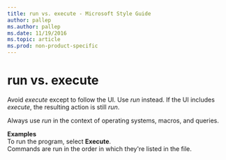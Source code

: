 ```yaml
---
title: run vs. execute - Microsoft Style Guide
author: pallep
ms.author: pallep
ms.date: 11/19/2016
ms.topic: article
ms.prod: non-product-specific
---
```


# run vs. execute

Avoid *execute* except to follow the UI. Use *run* instead. If the UI includes *execute*, the resulting action is still *run*. 

Always use *run* in the context of operating systems, macros, and queries.

**Examples**  
To run the program, select **Execute**.  
Commands are run in the order in which they're listed in the file. 
